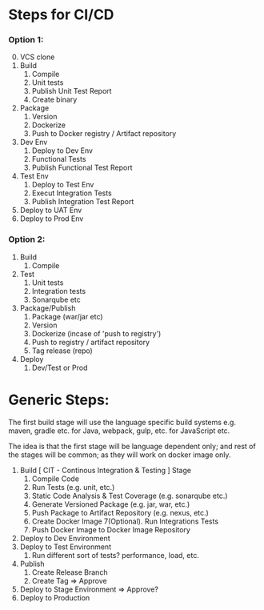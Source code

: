 # Steps for CI/CD

### Option 1: 
0. VCS clone
1. Build
    1. Compile
    2. Unit tests
    3. Publish Unit Test Report
    4. Create binary
2. Package
    1. Version
    2. Dockerize
    3. Push to Docker registry / Artifact repository
3. Dev Env
    1. Deploy to Dev Env
    2. Functional Tests
    3. Publish Functional Test Report
4. Test Env
    1. Deploy to Test Env
    2. Execut Integration Tests
    3. Publish Integration Test Report
5. Deploy to UAT Env
6. Deploy to Prod Env

### Option 2: 

1. Build
	1. Compile
2. Test 
	1. Unit tests
	2. Integration tests
	3. Sonarqube etc
3. Package/Publish	
	1. Package (war/jar etc)
	2. Version
	3. Dockerize (incase of 'push to registry')
	4. Push to registry / artifact repository
	5. Tag release (repo)
4. Deploy
	1. Dev/Test or Prod 

Generic Steps:
=============

The first build stage will use the language specific build systems e.g. maven, gradle etc. for Java, webpack, gulp, etc. for JavaScript etc.

The idea is that the first stage will be language dependent only; and rest of the stages will be common; as they will work on docker image only.

1. Build [ CIT - Continous Integration & Testing ] Stage 
    1. Compile Code
    2. Run Tests (e.g. unit, etc.)
    3. Static Code Analysis & Test Coverage (e.g. sonarqube etc.)
    4. Generate Versioned Package (e.g. jar, war, etc.)
    5. Push Package to Artifact Repository (e.g. nexus, etc.)
    6. Create Docker Image
    7(Optional). Run Integrations Tests
    8. Push Docker Image to Docker Image Repository
2. Deploy to Dev Environment
3. Deploy to Test Environment
    1. Run different sort of tests? performance, load, etc.
4. Publish
    1. Create Release Branch
    2. Create Tag
=> Approve    
5. Deploy to Stage Environment
=> Approve?
6. Deploy to Production
